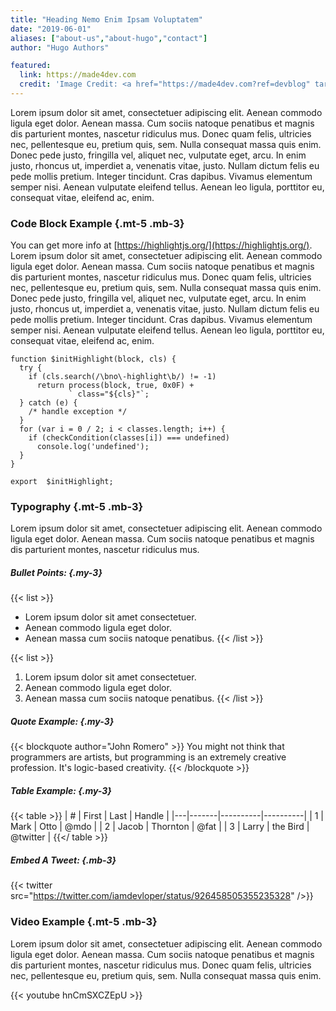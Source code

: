 ```yaml
---
title: "Heading Nemo Enim Ipsam Voluptatem"
date: "2019-06-01"
aliases: ["about-us","about-hugo","contact"]
author: "Hugo Authors"

featured:
  link: https://made4dev.com
  credit: 'Image Credit: <a href="https://made4dev.com?ref=devblog" target="_blank">made4dev.com (Premium Programming T-shirts)</a>'
---
```


Lorem ipsum dolor sit amet, consectetuer adipiscing elit. Aenean commodo ligula eget dolor. Aenean massa. Cum sociis natoque penatibus et magnis dis parturient montes, nascetur ridiculus mus. Donec quam felis, ultricies nec, pellentesque eu, pretium quis, sem. Nulla consequat massa quis enim. Donec pede justo, fringilla vel, aliquet nec, vulputate eget, arcu. In enim justo, rhoncus ut, imperdiet a, venenatis vitae, justo. Nullam dictum felis eu pede mollis pretium. Integer tincidunt. Cras dapibus. Vivamus elementum semper nisi. Aenean vulputate eleifend tellus. Aenean leo ligula, porttitor eu, consequat vitae, eleifend ac, enim.

### Code Block Example {.mt-5 .mb-3}

You can get more info at [https://highlightjs.org/](https://highlightjs.org/). Lorem ipsum dolor sit amet, consectetuer adipiscing elit. Aenean commodo ligula eget dolor. Aenean massa. Cum sociis natoque penatibus et magnis dis parturient montes, nascetur ridiculus mus. Donec quam felis, ultricies nec, pellentesque eu, pretium quis, sem. Nulla consequat massa quis enim. Donec pede justo, fringilla vel, aliquet nec, vulputate eget, arcu. In enim justo, rhoncus ut, imperdiet a, venenatis vitae, justo. Nullam dictum felis eu pede mollis pretium. Integer tincidunt. Cras dapibus. Vivamus elementum semper nisi. Aenean vulputate eleifend tellus. Aenean leo ligula, porttitor eu, consequat vitae, eleifend ac, enim.

```
function $initHighlight(block, cls) {
  try {
    if (cls.search(/\bno\-highlight\b/) != -1)
      return process(block, true, 0x0F) +
             ` class="${cls}"`;
  } catch (e) {
    /* handle exception */
  }
  for (var i = 0 / 2; i < classes.length; i++) {
    if (checkCondition(classes[i]) === undefined)
      console.log('undefined');
  }
}

export  $initHighlight;
```

### Typography {.mt-5 .mb-3}

Lorem ipsum dolor sit amet, consectetuer adipiscing elit. Aenean commodo ligula eget dolor. Aenean massa. Cum sociis natoque penatibus et magnis dis parturient montes, nascetur ridiculus mus.

##### Bullet Points: {.my-3}

{{< list >}}
- Lorem ipsum dolor sit amet consectetuer.
- Aenean commodo ligula eget dolor.
- Aenean massa cum sociis natoque penatibus.
{{< /list >}}

{{< list >}}
1. Lorem ipsum dolor sit amet consectetuer.
2. Aenean commodo ligula eget dolor.
3. Aenean massa cum sociis natoque penatibus.
{{< /list >}}

##### Quote Example: {.my-3}

{{< blockquote author="John Romero" >}}
  You might not think that programmers are artists, but programming is an extremely creative profession. It's logic-based creativity.
{{< /blockquote >}}

##### Table Example: {.my-3}

{{< table >}}
| # | First | Last     | Handle   |
|---|-------|----------|----------|
| 1 | Mark  | Otto     | @mdo     |
| 2 | Jacob | Thornton | @fat     |
| 3 | Larry | the Bird | @twitter |
{{</ table >}}

##### Embed A Tweet: {.mb-3}

{{< twitter src="https://twitter.com/iamdevloper/status/926458505355235328" />}}

### Video Example {.mt-5 .mb-3}

Lorem ipsum dolor sit amet, consectetuer adipiscing elit. Aenean commodo ligula eget dolor. Aenean massa. Cum sociis natoque penatibus et magnis dis parturient montes, nascetur ridiculus mus. Donec quam felis, ultricies nec, pellentesque eu, pretium quis, sem. Nulla consequat massa quis enim.

{{< youtube hnCmSXCZEpU >}}
